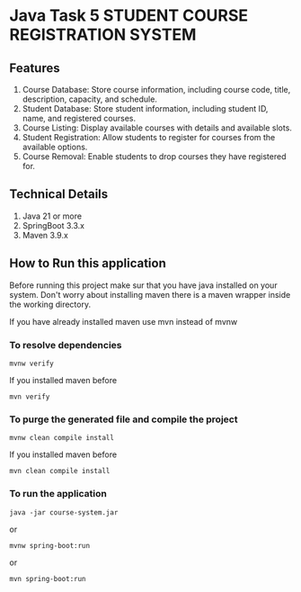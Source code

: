 # Java Task 5 STUDENT COURSE REGISTRATION SYSTEM

## Features

1. Course Database: Store course information, including course code, title,
description, capacity, and schedule.
2. Student Database: Store student information, including student ID, name, and
registered courses.
3. Course Listing: Display available courses with details and available slots.
4. Student Registration: Allow students to register for courses from the available
options.
5. Course Removal: Enable students to drop courses they have registered for.

## Technical Details

1. Java 21 or more
2. SpringBoot 3.3.x
3. Maven 3.9.x

## How to Run this application
Before running this project make sur that you have java
installed on your system. Don't worry about installing 
maven there is a maven wrapper inside the working directory. 

If you have already installed maven use mvn instead of mvnw

### To resolve dependencies
```shell
mvnw verify
```

If you installed maven before
```shell
mvn verify
```

### To purge the generated file and compile the project
```shell
mvnw clean compile install
```
If you installed maven before
```shell
mvn clean compile install
```

###  To run the application
```shell
java -jar course-system.jar
```
or
```shell
mvnw spring-boot:run
```
or
```shell
mvn spring-boot:run
```
